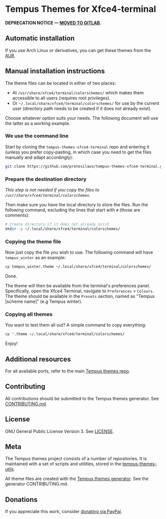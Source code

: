 # Tempus Themes for Xfce4-terminal

**DEPRECATION NOTICE — [MOVED TO GITLAB](https://gitlab.com/protesilaos/tempus-themes-xfce4-terminal).**

## Automatic installation

If you use Arch Linux or derivatives, you can get these themes from the [AUR](https://aur.archlinux.org/packages/tempus-themes-xfce4-terminal/).

## Manual installation instructions

The theme files can be located in either of two places:

- At `/usr/share/xfce4/terminal/colorschemes/` which makes them accessible to all users (requires root privileges).
- Or `~/.local/share/xfce4/terminal/colorschemes/` for use by the current user (directory path needs to be created if it does not already exist).

Choose whatever option suits your needs. The following document will use the latter as a working example.

### We use the command line

Start by cloning the `tempus-themes-xfce4-terminal` repo and entering it (unless you prefer copy-pasting, in which case you need to get the files manually and adapt accordingly):

```sh
git clone https://github.com/protesilaos/tempus-themes-xfce4-terminal.git --depth 1 && cd tempus-themes-xfce4-terminal
```

### Prepare the destination directory

*This step is not needed if you copy the files to `/usr/share/xfce4/terminal/colorschemes`.*

Then make sure you have the local directory to store the files. Run the following command, excluding the lines that start with `#` (those are comments):

```sh
# Create directory if it does not already exist
mkdir -p ~/.local/share/xfce4/terminal/colorschemes/
```

### Copying the theme file

Now just copy the file you wish to use. The following command will have `tempus_winter` as an example:

```sh
cp tempus_winter.theme ~/.local/share/xfce4/terminal/colorschemes/
```

Done.

The theme will then be available from the terminal's preferences panel. Specifically, open the Xfce4 Terminal, navigate to `Preferences` > `Colours`. The theme should be available in the `Presets` section, named as "Tempus [scheme name]" (e.g Tempus winter).

### Copying all themes

You want to test them all out? A simple command to copy everything:

```sh
cp *.theme ~/.local/share/xfce4/terminal/colorschemes/
```

Enjoy!

## Additional resources

For all available ports, refer to the main [Tempus themes repo](https://github.com/protesilaos/tempus-themes).

## Contributing

All contributions should be submitted to the Tempus themes generator. See [CONTRIBUTING.md](https://github.com/protesilaos/tempus-themes-generator/blob/master/CONTRIBUTING.md).

## License

GNU General Public License Version 3. See [LICENSE](https://github.com/protesilaos/tempus-themes-xfce4-terminal/blob/master/LICENSE).

## Meta

The Tempus themes project consists of a number of repositories. It is maintained with a set of scripts and utilities, stored in the [tempus-themes-utils](https://github.com/protesilaos/tempus-themes-utils).

All theme files are created with the [Tempus themes generator](https://github.com/protesilaos/tempus-themes-generator). See the generator CONTRIBUTING.md.

## Donations

If you appreciate this work, consider [donating via PayPal](https://www.paypal.me/protesilaos).
